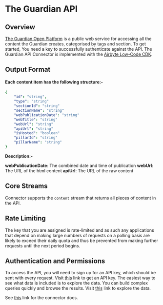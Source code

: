 # The Guardian API

## Overview

[The Guardian Open Platform](https://open-platform.theguardian.com/) is a public web service for
accessing all the content the Guardian creates, categorised by tags and section. To get started, You
need a key to successfully authenticate against the API. The Guardian API Connector is implemented
with the
[Airbyte Low-Code CDK](https://docs.airbyte.com/connector-development/config-based/low-code-cdk-overview).

## Output Format

#### Each content item has the following structure:-

```yaml
{
    "id": "string",
    "type": "string"
    "sectionId": "string"
    "sectionName": "string"
    "webPublicationDate": "string"
    "webTitle": "string"
    "webUrl": "string"
    "apiUrl": "string"
    "isHosted": "boolean"
    "pillarId": "string"
    "pillarName": "string"
}
```

**Description:-**

**webPublicationDate**: The combined date and time of publication **webUrl**: The URL of the html
content **apiUrl**: The URL of the raw content

## Core Streams

Connector supports the `content` stream that returns all pieces of content in the API.

## Rate Limiting

The key that you are assigned is rate-limited and as such any applications that depend on making
large numbers of requests on a polling basis are likely to exceed their daily quota and thus be
prevented from making further requests until the next period begins.

## Authentication and Permissions

To access the API, you will need to sign up for an API key, which should be sent with every request.
Visit [this](https://open-platform.theguardian.com/access) link to get an API key. The easiest way
to see what data is included is to explore the data. You can build complex queries quickly and
browse the results. Visit [this](https://open-platform.theguardian.com/explore) link to explore the
data.

See [this](https://docs.airbyte.io/integrations/sources/the-guardian-api) link for the connector
docs.
